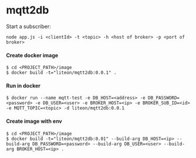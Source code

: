 # mqtt2db

Start a subscriber:
```
node app.js -i <clientId> -t <topic> -h <host of broker> -p <port of broker>
```

#### Create docker image
```
$ cd <PROJECT_PATH>/image
$ docker build -t="liteon/mqtt2db:0.0.1" .
```
#### Run in docker
```
$ docker run --name mqtt-test -e DB_HOST=<address> -e DB_PASSWORD=<password> -e DB_USER=<user> -e BROKER_HOST=<ip> -e BROKER_SUB_ID=<id> -e MQTT_TOPIC=<topic> -d liteon/mqtt2db:0.0.1
```

#### Create image with env
```
$ cd <PROJECT_PATH>/image
$ docker build -t="liteon/mqtt2db:0.01" --build-arg DB_HOST=<ip> --build-arg DB_PASSWORD=<password> --build-arg DB_USER=<user> --build-arg BROKER_HOST=<ip> .
```
